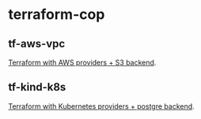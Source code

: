 # terraform-cop

## tf-aws-vpc
[Terraform with AWS providers + S3 backend](https://github.com/yewintaung/terraform-cop/tree/master/tf-aws-vpc).

## tf-kind-k8s
[Terraform with Kubernetes providers + postgre backend](https://github.com/yewintaung/terraform-cop/tree/master/tf-kind-k8s).
